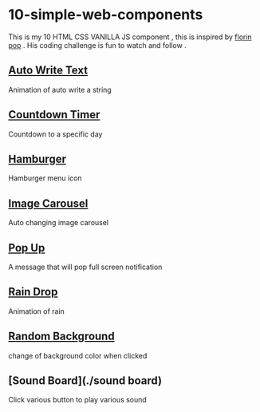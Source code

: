 # 10-simple-web-components
This is my 10 HTML CSS VANILLA JS component , this is inspired by [florin pop](https://www.youtube.com/c/FlorinPop) . His coding challenge is fun to watch and follow .
## [Auto Write Text](./auto-write-text)
Animation of auto write a string
## [Countdown Timer](./countdown-timer)
Countdown to a specific day
## [Hamburger](./hamburger)
Hamburger menu icon
## [Image Carousel](./image-carousel)
Auto changing image carousel
## [Pop Up](./pop-up)
A message that will pop full screen notification
## [Rain Drop](./rain-drop)
Animation of rain
## [Random Background](./random-background) 
change of background color when clicked 
## [Sound Board](./sound board)
Click various button to play various sound
